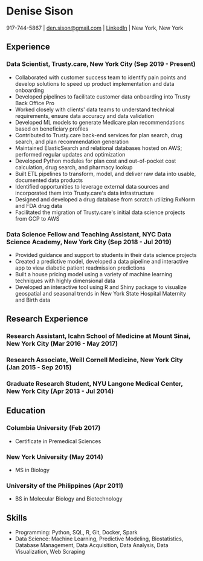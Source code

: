 # Denise Sison
917-744-5867 | den.sison@gmail.com | [LinkedIn](https://www.linkedin.com/in/denise-sison) | New York, New York

## Experience
### Data Scientist, Trusty.care, New York City (Sep 2019 - Present)
- Collaborated with customer success team to identify pain points and develop solutions to speed up product implementation and data onboarding
- Developed pipelines to facilitate customer data onboarding into Trusty Back Office Pro
- Worked closely with clients' data teams to understand technical requirements, ensure data accuracy and data validation
- Developed ML models to generate Medicare plan recommendations based on beneficiary profiles
- Contributed to Trusty.care back-end services for plan search, drug search, and plan recommendation generation
- Maintained ElasticSearch and relational databases hosted on AWS; performed regular updates and optimization
- Developed Python modules for plan cost and out-of-pocket cost calculation, drug search, and pharmacy lookup
- Built ETL pipelines to transform, model, and deliver raw data into usable, documented data products
- Identified opportunities to leverage external data sources and incorporated them into Trusty.care's data infrastructure
- Designed and developed a drug database from scratch utilizing RxNorm and FDA drug data
- Facilitated the migration of Trusty.care's initial data science projects from GCP to AWS

### Data Science Fellow and Teaching Assistant, NYC Data Science Academy, New York City (Sep 2018 - Jul 2019)
- Provided guidance and support to students in their data science projects
- Created a predictive model, developed a data pipeline and interactive app to view diabetic patient readmission predictions
- Built a house pricing model using a variety of machine learning techniques with highly dimensional data
- Developed an interactive tool using R and Shiny package to visualize geospatial and seasonal trends in New York State Hospital Maternity and Birth data

## Research Experience
### Research Assistant, Icahn School of Medicine at Mount Sinai, New York City (Mar 2016 - May 2017)
### Research Associate, Weill Cornell Medicine, New York City (Jan 2015 - Sep 2015)
### Graduate Research Student, NYU Langone Medical Center, New York City (Apr 2013 - Jul 2014)

## Education
### Columbia University (Feb 2017)
- Certificate in Premedical Sciences

### New York University (May 2014)
- MS in Biology

### University of the Philippines (Apr 2011)
- BS in Molecular Biology and Biotechnology

## Skills
- Programming: Python, SQL, R, Git, Docker, Spark
- Data Science: Machine Learning, Predictive Modeling, Biostatistics, Database Management, Data Acquisition, Data Analysis, Data Visualization, Web Scraping
